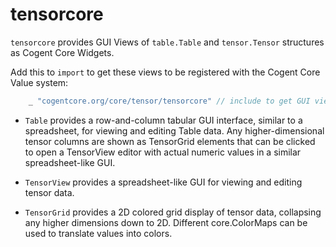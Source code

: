 # tensorcore

`tensorcore` provides GUI Views of `table.Table` and `tensor.Tensor` structures as Cogent Core Widgets.

Add this to `import` to get these views to be registered with the Cogent Core Value system:

```Go
	_ "cogentcore.org/core/tensor/tensorcore" // include to get GUI views
```

* `Table` provides a row-and-column tabular GUI interface, similar to a spreadsheet, for viewing and editing Table data.  Any higher-dimensional tensor columns are shown as TensorGrid elements that can be clicked to open a TensorView editor with actual numeric values in a similar spreadsheet-like GUI.

* `TensorView` provides a spreadsheet-like GUI for viewing and editing tensor data.

* `TensorGrid` provides a 2D colored grid display of tensor data, collapsing any higher dimensions down to 2D.  Different core.ColorMaps can be used to translate values into colors.

